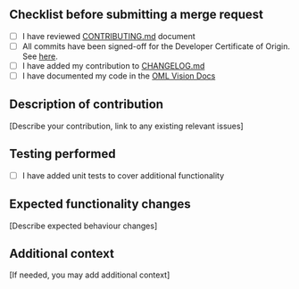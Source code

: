 ## Checklist before submitting a merge request

- [ ] I have reviewed [CONTRIBUTING.md](https://github.com/pogi7/css-internship-pres/blob/master/CONTRIBUTING.md) document
- [ ] All commits have been signed-off for the Developer Certificate of Origin. See [here](https://github.com/pogi7/css-internship-pres/blob/master/CONTRIBUTING.md#developer-certificate-of-origin).
- [ ] I have added my contribution to [CHANGELOG.md](https://github.com/pogi7/css-internship-pres/blob/master/CHANGELOG.md)
- [ ] I have documented my code in the [OML Vision Docs](http://www.pogi7.io/css-internship-pres-docs/)

## Description of contribution

[Describe your contribution, link to any existing relevant issues]

## Testing performed

<!-- If needed, describe additional testing that was performed for any changes -->

- [ ] I have added unit tests to cover additional functionality


## Expected functionality changes

[Describe expected behaviour changes]

## Additional context

[If needed, you may add additional context]
